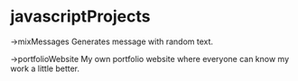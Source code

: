 # javascriptProjects

->mixMessages
Generates message with random text.

->portfolioWebsite
My own portfolio website where everyone can know my work a little better.
